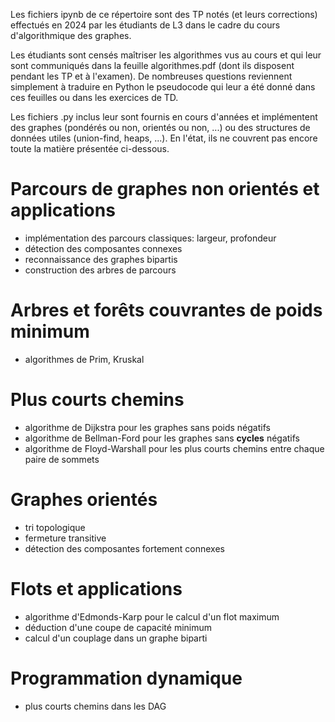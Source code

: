 Les fichiers ipynb de ce répertoire sont des TP notés (et leurs corrections) effectués en 2024 par les étudiants de L3 dans le cadre du cours d'algorithmique des graphes. 

Les étudiants sont censés maîtriser les algorithmes vus au cours et qui leur sont communiqués dans la feuille algorithmes.pdf (dont ils disposent pendant les TP et à l'examen). De nombreuses questions reviennent simplement à traduire en Python le pseudocode qui leur a été donné dans ces feuilles ou dans les exercices de TD. 

Les fichiers .py inclus leur sont fournis en cours d'années et implémentent des graphes (pondérés ou non, orientés ou non, ...) ou des structures de données utiles (union-find, heaps, ...). En l'état, ils ne couvrent pas encore toute la matière présentée ci-dessous.


# Parcours de graphes non orientés et applications
- implémentation des parcours classiques: largeur, profondeur
- détection des composantes connexes
- reconnaissance des graphes bipartis
- construction des arbres de parcours

# Arbres et forêts couvrantes de poids minimum
- algorithmes de Prim, Kruskal

# Plus courts chemins
- algorithme de Dijkstra pour les graphes sans poids négatifs
- algorithme de Bellman-Ford pour les graphes sans **cycles** négatifs
- algorithme de Floyd-Warshall pour les plus courts chemins entre chaque paire de sommets

# Graphes orientés
- tri topologique
- fermeture transitive
- détection des composantes fortement connexes

# Flots et applications
- algorithme d'Edmonds-Karp pour le calcul d'un flot maximum
- déduction d'une coupe de capacité minimum
- calcul d'un couplage dans un graphe biparti

# Programmation dynamique
- plus courts chemins dans les DAG
